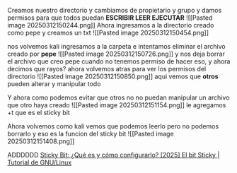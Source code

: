  Creamos nuestro directorio y cambiamos de propietario y grupo y damos permisos para que todos puedan **ESCRIBIR LEER EJECUTAR**
 ![[Pasted image 20250312150244.png]]
Ahora ingresamos a la directorio creado como pepe y creamos un txt 
![[Pasted image 20250312150454.png]]

nos volvemos kali ingresamos a la carpeta e intentamos eliminar el archivo creado por **pepe**
![[Pasted image 20250312150726.png]]
y nos deja borrar el archivo que creo pepe cuando no tenemos permiso de hacer eso, y ahora decimos que rayos? 
ahora volvemos atras para ver los permisos del directorio
![[Pasted image 20250312150850.png]]
aqui vemos que **otros** pueden alterar  y manipular todo

Y ahora como podemos evitar que otros no no puedan manipular un archivo que otro haya creado
![[Pasted image 20250312151154.png]]
le agregamos +t que es el sticky bit 

Ahora volvemos como kali vemos que podemos leerlo pero no podemos borrarlo y eso es la funcion del sticky bit
![[Pasted image 20250312151408.png]]





ADDDDDD
[Sticky Bit: ¿Qué es y cómo configurarlo? [2025] ](https://keepcoding.io/blog/que-es-el-sticky-bit-y-como-configurarlo/)
[El bit Sticky | Tutorial de GNU/Linux](https://www.fpgenred.es/GNU-Linux/el_bit_sticky.html)